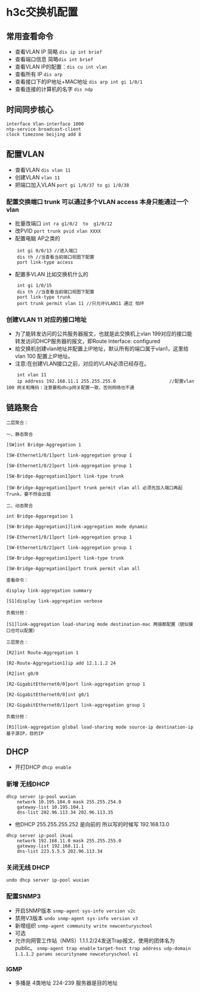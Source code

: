 # h3c交换机配置
## 常用查看命令
- 查看VLAN IP 简略 `dis ip int brief`   
- 查看端口信息 简略`dis int brief`
- 查看VLAN IP的配置：`dis cu int vlan`
- 查看所有 IP `dis arp`
- 查看接口下的IP地址+MAC地址 `dis arp int gi 1/0/1`
- 查看连接的计算机的名字 `dis ndp`
## 时间同步核心
```
interface Vlan-interface 1000
ntp-service broadcast-client
clock timezone beijing add 8
```
## 配置VLAN
- 查看VLAN `dis vlan 11` 
- 创建VLAN  `vlan 11`
- 把端口加入VLAN  `port gi 1/0/37 to gi 1/0/38`
### 配置交换端口 trunk 可以通过多个VLAN  access 本身只能通过一个vlan
- 批量改端口 `int ra g1/0/2  to  g1/0/12`
- 改PVID `port trunk pvid vlan XXXX`
- 配置电脑 AP之类的
``` 
    int gi 0/0/13 //进入端口 
    dis th //当查看当前端口视图下配置
    port link-type access
```
- 配置多VLAN 比如交换机什么的
```
    int gi 1/0/15
    dis th //当查看当前端口视图下配置
    port link-type trunk
    port trunk permit vlan 11 //只允许VLAN11 通过 怕环
```
### 创建VLAN 11 对应的接口地址
- 为了能转发访问的公共服务器报文，也就是此交换机上vlan 199对应的接口能转发访问DHCP服务器的报文，即Route Interface: configured 
- 给交换机创建vlan地址并配置上IP地址，默认所有的端口属于vlan1，这里给vlan 100 配置上IP地址。
- 注意:在创建VLAN接口之前，对应的VLAN必须已经存在。
```
    int vlan 11
    ip address 192.168.11.1 255.255.255.0                    //配置vlan 100 网关和掩码：注意要和dhcp网关配置一致，否则网络也不通
```
## 链路聚合
```
二层聚合：

一、静态聚合

[SW]int Bridge-Aggregation 1

[SW-Ethernet1/0/1]port link-aggregation group 1

[SW-Ethernet1/0/2]port link-aggregation group 1

[SW-Bridge-Aggregation1]port link-type trunk

[SW-Bridge-Aggregation1]port trunk permit vlan all 必须先加入端口再起Trunk，要不然会出错

二、动态聚合

int Bridge-Aggaregation 1

[SW-Bridge-Aggregation1]link-aggregation mode dynamic

[SW-Ethernet1/0/1]port link-aggregation group 1

[SW-Ethernet1/0/2]port link-aggregation group 1

[SW-Bridge-Aggregation1]port link-type trunk

[SW-Bridge-Aggregation1]port trunk permit vlan all

查看命令：

display link-aggregation summary

[S1]display link-aggregation verbose

负载分担：

[S1]link-aggregation load-sharing mode destination-mac 两端都配置（貌似接口也可以配置）

三层聚合：

[R2]int Route-Aggregation 1

[R2-Route-Aggregation1]ip add 12.1.1.2 24

[R2]int g0/0

[R2-GigabitEthernet0/0]port link-aggregation group 1

[R2-GigabitEthernet0/0]int g0/1

[R2-GigabitEthernet0/1]port link-aggregation group 1

负载分担：

[R1]link-aggregation global load-sharing mode source-ip destination-ip基于源IP，目的IP
```

## DHCP
- 开打DHCP `dhcp enable`

### 新增 无线DHCP
```
dhcp server ip-pool wuxian
    network 10.195.104.0 mask 255.255.254.0
    gateway-list 10.195.104.1
    dns-list 202.96.113.34 202.96.113.35
```
- 他DHCP 255.255.255.252 是向前的 所以写的时候写 192.168.13.0
```
dhcp server ip-pool ikuai
    network 192.168.11.0 mask 255.255.255.0
    gateway-list 192.168.11.1
    dns-list 223.5.5.5 202.96.113.34
```

### 关闭无线 DHCP 
`undo dhcp server ip-pool wuxian`
### 配置SNMP3
- 开启SNMP版本 `snmp-agent sys-info version v2c`
- 禁用V3版本 `undo snmp-agent sys-info version v3`
- 新增组织 `snmp-agent community write newcenturyschool`
- 可选
- 允许向网管工作站（NMS）1.1.1.2/24发送Trap报文，使用的团体名为public。
`snmp-agent trap enable`
`target-host trap address udp-domain 1.1.1.2 params securityname newceturyschool v1`
### IGMP
- 多播是 4类地址 224-239 服务器是目的地址